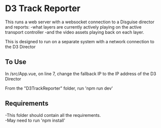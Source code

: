 # D3 Track Reporter

This runs a web server with a websocket connection to a Disguise director and reports:
-what layers are currently actively playing on the active transport controller
-and the video assets playing back on each layer.

This is designed to run on a separate system with a network connection to the D3 Director

## To Use
In /src/App.vue, on line 7, change the fallback IP to the IP address of the D3 Director

From the "D3TrackReporter" folder, run 'npm run dev'

## Requirements
-This folder should contain all the requirements.  
-May need to run 'npm install'